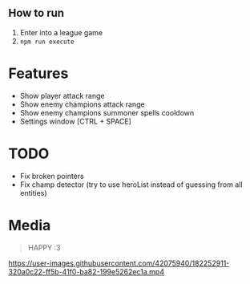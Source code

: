

## How to run

1. Enter into a league game
2. `npm run execute`

# Features

- Show player attack range
- Show enemy champions attack range
- Show enemy champions summoner spells cooldown
- Settings window [CTRL + SPACE]


# TODO

- Fix broken pointers
- Fix champ detector (try to use heroList instead of guessing from all entities)


# Media


> HAPPY :3

https://user-images.githubusercontent.com/42075940/182252911-320a0c22-ff5b-41f0-ba82-199e5262ec1a.mp4
